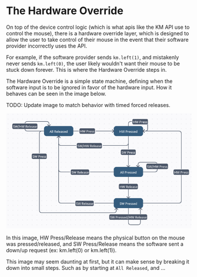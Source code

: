 # The Hardware Override

On top of the device control logic (which is what apis like the KM API use to control the mouse), there is a hardware
override layer, which is designed to allow the user to take control of their mouse in the event that their software
provider incorrectly uses the API.

For example, if the software provider sends `km.left(1)`, and mistakenly never sends `km.left(0)`, the user likely
wouldn't want their mouse to be stuck down forever. This is where the Hardware Override steps in.

The Hardware Override is a simple state machine, defining when the software input is to be ignored in favor of the
hardware input. How it behaves can be seen in the image below.

TODO: Update image to match behavior with timed forced releases.

![Hardware Override State Machine](imgs/hardware_override_state_machine.png)

In this image, HW Press/Release means the physical button on the mouse was pressed/released, and SW Press/Release means
the software sent a down/up request (ex: km.left(0) or km.left(1)).

This image may seem daunting at first, but it can make sense by breaking it down into small steps. Such as by starting
at `All Released`, and ...
